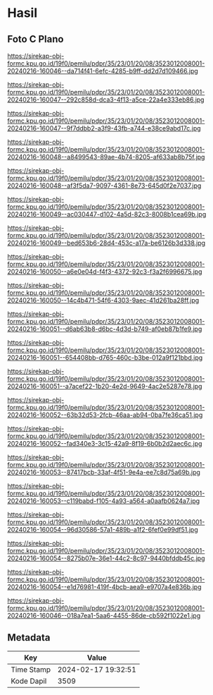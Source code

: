# Hasil

## Foto C Plano

https://sirekap-obj-formc.kpu.go.id/19f0/pemilu/pdpr/35/23/01/20/08/3523012008001-20240216-160046--da714f41-6efc-4285-b9ff-dd2d7d109466.jpg

https://sirekap-obj-formc.kpu.go.id/19f0/pemilu/pdpr/35/23/01/20/08/3523012008001-20240216-160047--292c858d-dca3-4f13-a5ce-22a4e333eb86.jpg

https://sirekap-obj-formc.kpu.go.id/19f0/pemilu/pdpr/35/23/01/20/08/3523012008001-20240216-160047--9f7ddbb2-a3f9-43fb-a744-e38ce9abd17c.jpg

https://sirekap-obj-formc.kpu.go.id/19f0/pemilu/pdpr/35/23/01/20/08/3523012008001-20240216-160048--a8499543-89ae-4b74-8205-af633ab8b75f.jpg

https://sirekap-obj-formc.kpu.go.id/19f0/pemilu/pdpr/35/23/01/20/08/3523012008001-20240216-160048--af3f5da7-9097-4361-8e73-645d0f2e7037.jpg

https://sirekap-obj-formc.kpu.go.id/19f0/pemilu/pdpr/35/23/01/20/08/3523012008001-20240216-160049--ac030447-d102-4a5d-82c3-8008b1cea69b.jpg

https://sirekap-obj-formc.kpu.go.id/19f0/pemilu/pdpr/35/23/01/20/08/3523012008001-20240216-160049--bed653b6-28d4-453c-a17a-be6126b3d338.jpg

https://sirekap-obj-formc.kpu.go.id/19f0/pemilu/pdpr/35/23/01/20/08/3523012008001-20240216-160050--a6e0e04d-f4f3-4372-92c3-f3a2f6996675.jpg

https://sirekap-obj-formc.kpu.go.id/19f0/pemilu/pdpr/35/23/01/20/08/3523012008001-20240216-160050--14c4b471-54f6-4303-9aec-41d261ba28ff.jpg

https://sirekap-obj-formc.kpu.go.id/19f0/pemilu/pdpr/35/23/01/20/08/3523012008001-20240216-160051--d6ab63b8-d6bc-4d3d-b749-af0eb87b1fe9.jpg

https://sirekap-obj-formc.kpu.go.id/19f0/pemilu/pdpr/35/23/01/20/08/3523012008001-20240216-160051--654408bb-d765-460c-b3be-012a9f121bbd.jpg

https://sirekap-obj-formc.kpu.go.id/19f0/pemilu/pdpr/35/23/01/20/08/3523012008001-20240216-160051--a7acef22-1b20-4e2d-9649-4ac2e5287e78.jpg

https://sirekap-obj-formc.kpu.go.id/19f0/pemilu/pdpr/35/23/01/20/08/3523012008001-20240216-160052--63b32d53-2fcb-46aa-ab94-0ba7fe36ca51.jpg

https://sirekap-obj-formc.kpu.go.id/19f0/pemilu/pdpr/35/23/01/20/08/3523012008001-20240216-160052--fad340e3-3c15-42a9-8f19-6b0b2d2aec6c.jpg

https://sirekap-obj-formc.kpu.go.id/19f0/pemilu/pdpr/35/23/01/20/08/3523012008001-20240216-160053--87417bcb-33af-4f51-9e4a-ee7c8d75a69b.jpg

https://sirekap-obj-formc.kpu.go.id/19f0/pemilu/pdpr/35/23/01/20/08/3523012008001-20240216-160053--c119babd-f105-4a93-a564-a0aafb0624a7.jpg

https://sirekap-obj-formc.kpu.go.id/19f0/pemilu/pdpr/35/23/01/20/08/3523012008001-20240216-160054--96d30586-57a1-489b-a1f2-6fef0e99df51.jpg

https://sirekap-obj-formc.kpu.go.id/19f0/pemilu/pdpr/35/23/01/20/08/3523012008001-20240216-160054--8275b07e-36e1-44c2-8c97-9440bfddb45c.jpg

https://sirekap-obj-formc.kpu.go.id/19f0/pemilu/pdpr/35/23/01/20/08/3523012008001-20240216-160054--e1d76981-419f-4bcb-aea9-e9707a4e836b.jpg

https://sirekap-obj-formc.kpu.go.id/19f0/pemilu/pdpr/35/23/01/20/08/3523012008001-20240216-160046--018a7ea1-5aa6-4455-86de-cb592f1022e1.jpg


## Metadata

| Key        | Value               |
| ---------- | ------------------- |
| Time Stamp | 2024-02-17 19:32:51 |
| Kode Dapil | 3509                |



